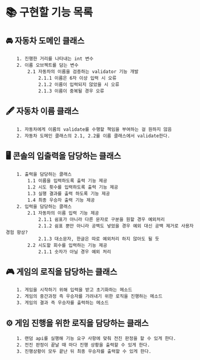 # 📚️ 구현할 기능 목록
## 🚘 자동차 도메인 클래스
        1. 진행한 거리를 나타내는 int 변수
        2. 이름 오브젝트를 담는 변수
            2.1 자동차의 이름을 검증하는 validator 기능 개발
                2.1.1 이름은 6자 이상 입력 시 오류
                2.1.2 이름이 입력되지 않았을 시 오류
                2.1.3 이름이 중복될 경우 오류
## 🖋️ 자동차 이름 클래스
        1. 자동차에게 이름의 validate를 수행할 책임을 부여하는 걸 원하지 않음
        2. 자동차 도메인 클래스의 2.1, 2.2를 이름 클래스에서 validate한다.
## 🖥️ 콘솔의 입출력을 담당하는 클래스
        1. 출력을 담당하는 클래스
            1.1 이름을 입력하도록 출력 기능 제공
            1.2 시도 횟수를 입력하도록 출력 기능 제공
            1.3 실행 결과를 출력 하도록 기능 제공
            1.4 최종 우승자 출력 기능 제공
        2. 입력을 담당하는 클래스
            2.1 자동차의 이름 입력 기능 제공
                2.1.1 쉼표가 아니라 다른 문자로 구분을 원할 경우 예외처리
                2.1.2 쉼표 뿐만 아니라 공백도 넣었을 경우 예외 대신 공백 제거로 사용자 경험 향상?
                2.1.3 대소문자, 한글은 따로 예외처리 하지 않아도 될 듯
            2.2 시도할 회수를 입력하는 기능 제공
                2.1.1 숫자가 아닐 경우 예외 처리
## 🎮 게임의 로직을 담당하는 클래스
        1. 게임을 시작하기 위해 입력을 받고 초기화하는 메소드
        2. 게임의 중간과정 즉 우승자를 가려내기 위한 로직을 진행하는 메소드
        3. 게임의 결과 즉 우승자를 출력하는 메소드

## ⚙️ 게임 진행을 위한 로직을 담당하는 클래스
        1. 랜덤 api를 실행해 기능 요구 사항에 맞춰 전진 판정을 할 수 있게 한다.
        2. 전진 판정이 끝날 때 마다 진행 상황을 출력할 수 있게 한다.
        3. 진행상황이 모두 끝난 뒤 최종 우승자를 출력할 수 있게 한다.
